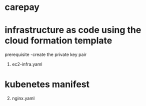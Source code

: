 # carepay

# infrastructure as code using the cloud formation template
prerequisite
-create the private key pair
1. ec2-infra.yaml 

# kubenetes manifest 

2. nginx.yaml

